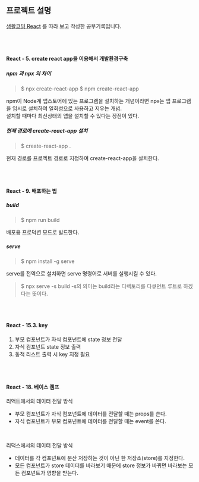 
## 프로젝트 설명
[생활코딩 React](https://opentutorials.org/module/4058)  를 따라 보고 작성한 공부기록입니다.

<br/>
<br/>




#### React - 5. create react app을 이용해서 개발환경구축

##### npm 과 npx 의 차이
>$ npx create-react-app
>$ npm create-react-app

npm이 Node계 앱스토어에 있는 프로그램을 설치하는 개념이라면 npx는 앱 프로그램을 임시로 설치하여 일회성으로 사용하고 지우는 개념.  
설치할 때마다 최신상태의 앱을 설치할 수 있다는 장점이 있다.  

##### 현재 경로에 create-react-app 설치
>$ create-react-app .

현재 경로를 프로젝트 경로로 지정하여 create-react-app을 설치한다.

<br/>
<br/>




#### React - 9. 배포하는 법

##### build
>$ npm run build

배포용 프로덕션 모드로 빌드한다.

##### serve
>$ npm install -g serve

serve를 전역으로 설치하면 serve 명령어로 서버를 실행시킬 수 있다.

>$ npx serve -s build
-s의 의미는 build라는 디렉토리를 다큐먼트 루트로 하겠다는 뜻이다.

<br/>
<br/>




#### React - 15.3. key
1. 부모 컴포넌트가 자식 컴포넌트에 state 정보 전달
2. 자식 컴포넌트 state 정보 출력
3. 동적 리스트 출력 시 key 지정 필요

<br/>
<br/>



#### React - 18. 베이스 캠프
리액트에서의 데이터 전달 방식  
- 부모 컴포넌트가 자식 컴포넌트에 데이터를 전달할 때는 props를 쓴다.
- 자식 컴포넌트가 부모 컴포넌트에 데이터를 전달할 때는 event를 쓴다.

<br/>

리덕스에서의 데이터 전달 방식
- 데이터를 각 컴포넌트에 분산 저장하는 것이 아닌 한 저장소(store)를 지정한다.
- 모든 컴포넌트가 store 데이터를 바라보기 때문에 store 정보가 바뀌면 바라보는 모든 컴포넌트가 영향을 받는다.
